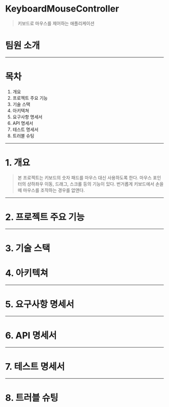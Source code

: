 # KeyboardMouseController
> 키보드로 마우스를 제어하는 애플리케이션

# 팀원 소개

----

# 목차
1. 개요
2. 프로젝트 주요 기능
3. 기술 스택
4. 아키텍쳐
5. 요구사항 명세서
6. API 명세서
7. 테스트 명세서
8. 트러블 슈팅
----

# 1. 개요
> 본 프로젝트는 키보드의 숫자 패드를 마우스 대신 사용하도록 한다. 마우스 포인터의 상하좌우 이동, 드래그, 스크롤 등의 기능이 있다. 번거롭게 키보드에서 손을 떼 마우스를 조작하는 경우를 없앤다.
----

# 2. 프로젝트 주요 기능

----

# 3. 기술 스택


# 4. 아키텍쳐

----

# 5. 요구사항 명세서

----

# 6. API 명세서

----

# 7. 테스트 명세서

----

# 8. 트러블 슈팅

